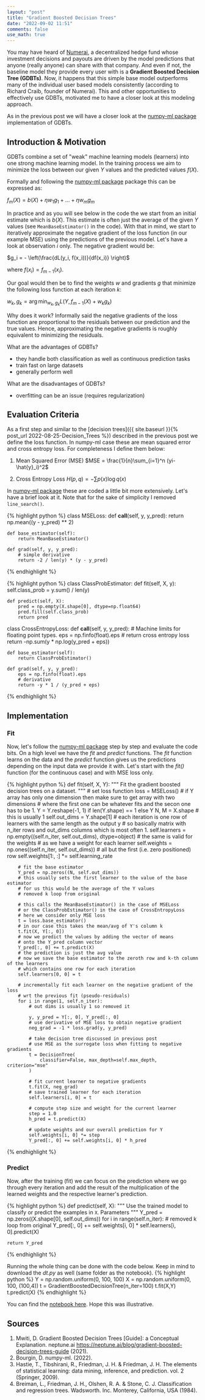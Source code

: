 ```yaml
---
layout: "post"
title: "Gradient Boosted Decision Trees"
date: "2022-09-02 11:51"
comments: false
use_math: true
---
```


You may have heard of [Numerai](https://numer.ai/), a decentralized hedge fund whose investment decisions and payouts are driven by the model predictions that anyone (really anyone) can share with that company. And even if not, the baseline model they provide every user with is a **Gradient Boosted Decision Tree (GDBTs)**. Now, it happens that this simple base model outperforms many of the individual user based models consistently (according to Richard Craib, founder of Numerai).
This and other opportunities to effectively use GDBTs, motivated me to have a closer look at this modeling approach. 

As in the previous post we will have a closer look at the [numpy-ml package](https://numpy-ml.readthedocs.io/en/latest/) implementation of GDBTs. 

## Introduction & Motivation

GDBTs combine a set of "weak" machine learning models (learners) into one strong machine learning model. In the training process we aim to minimize the loss between our given $Y$ values and the predicted values $f(X)$. 

Formally and following the [numpy-ml package](https://numpy-ml.readthedocs.io/en/latest/) package this can be expressed as:

$f_m(X) = b(X) + \eta w_1 g_1 + \ldots + \eta w_m g_m$

In practice and as you will see below in the code the we start from an initial estimate which is $b(X)$. This estimate is often just the average of the given $Y$ values (see `MeanBaseEstimator()` in the code). With that in mind, we start to iteratively approximate the negative gradient of the loss function (in our example MSE) using the predictions of the previous model. 
Let's have a look at observation $i$ only. The negative gradient would be:

$g_i = - \left(\frac{dL(y_i, f(x_i))}{df(x_i)} \right)$

where $f(x_i)=f_{m-1}(x_i)$.

Our goal would then be to find the weights $w$ and gradients $g$ that minimize the following loss function at each iteration $k$:

$w_k, g_k = \arg \min_{w_k, g_k} L(Y, f_{m-1}(X) + w_k g_k)$


Why does it work? Informally said the negative gradients of the loss function are proportional to the residuals between our prediction and the true values. Hence, approximating the negative gradients is roughly equivalent to minimizing the residuals. 

What are the advantages of GDBTs?

- they handle both classification as well as continuous prediction tasks
- train fast on large datasets
- generally perform well

What are the disadvantages of GDBTs?

- overfitting can be an issue (requires regularization)

## Evaluation Criteria

As a first step and similar to the [decision trees]({{ site.baseurl }}{% post_url 2022-08-25-Decision_Trees %}) described in the previous post we define the loss function. In numpy-ml case these are mean squared error and cross entropy loss. For completeness I define them below:

1. Mean Squared Error (MSE)
$MSE = \frac{1}{n}\sum_{i=1}^n (yi-\hat{y}_i)^2$

2. Cross Entropy Loss 
$H(p,q) = -\sum p(x) \log q(x)$


In [numpy-ml package](https://numpy-ml.readthedocs.io/en/latest/) these are coded a little bit more extensively. Let's have a brief look at it. Note that for the sake of simplicity I removed `line_search()`.

{% highlight python %}
class MSELoss:
    def __call__(self, y, y_pred):
        return np.mean((y - y_pred) ** 2)

    def base_estimator(self):
        return MeanBaseEstimator()

    def grad(self, y, y_pred):
        # simple derivative
        return -2 / len(y) * (y - y_pred)
{% endhighlight %}


{% highlight python %}
class ClassProbEstimator:
    def fit(self, X, y):
        self.class_prob = y.sum() / len(y)

    def predict(self, X):
        pred = np.empty(X.shape[0], dtype=np.float64)
        pred.fill(self.class_prob)
        return pred

class CrossEntropyLoss:
    def __call__(self, y, y_pred):
        # Machine limits for floating point types.
        eps = np.finfo(float).eps
        # return cross entropy loss
        return -np.sum(y * np.log(y_pred + eps))

    def base_estimator(self):
        return ClassProbEstimator()

    def grad(self, y, y_pred):
        eps = np.finfo(float).eps
        # derivative
        return -y * 1 / (y_pred + eps)
{% endhighlight %}

## Implementation

### Fit

Now, let's follow the [numpy-ml package](https://numpy-ml.readthedocs.io/en/latest/) step by step and evaluate the code bits. On a high level we have the *fit* and *predict* functions. The *fit* function learns on the data and the *predict* function gives us the predictions depending on the input data we provide it with. Let's start with the *fit()* function (for the continuous case) and with MSE loss only.

{% highlight python %}
def fit(self, X, Y):
        """
        Fit the gradient boosted decision trees on a dataset.
        """
        # set loss function
        loss = MSELoss()
        # if Y array has only one dimension then make sure to get array with two dimensions
        # where the first one can be whatever fits and the secon one has to be 1.
        Y = Y.reshape(-1, 1) if len(Y.shape) == 1 else Y
        N, M = X.shape
        # this is usually 1
        self.out_dims = Y.shape[1]
        # each iteration is one row of learners with the same length as the output y
        # so basically matrix with n_iter rows and out_dims columns which is most often 1.
        self.learners = np.empty((self.n_iter, self.out_dims), dtype=object)
        # the same is valid for the weights
        # as we have a weight for each learner
        self.weights = np.ones((self.n_iter, self.out_dims))
        # all but the first (i.e. zero positioned) row
        self.weights[1:, :] *= self.learning_rate

        # fit the base estimator
        Y_pred = np.zeros((N, self.out_dims))
        # this usually sets the first learner to the value of the base estimator
        # for us this would be the average of the Y values
        # removed k loop from original
        
        # this calls the MeanBaseEstimator() in the case of MSELoss
        # or the ClassProbEstimator() in the case of CrossEntropyLoss
        # here we consider only MSE loss
        t = loss.base_estimator()
        # in our case this takes the mean/avg of Y's column k
        t.fit(X, Y[:, 0])
        # now we predict the values by adding the vector of means
        # onto the Y_pred column vector
        Y_pred[:, 0] += t.predict(X)
        # the prediction is just the avg value
        # now we save the base estimator to the zeroth row and k-th column of the learners
        # which contains one row for each iteration
        self.learners[0, 0] = t

        # incrementally fit each learner on the negative gradient of the loss
        # wrt the previous fit (pseudo-residuals)
        for i in range(1, self.n_iter):
            # out dims is usually 1 so removed it 

            y, y_pred = Y[:, 0], Y_pred[:, 0]
            # use derivative of MSE loss to obtain negative gradient
            neg_grad = -1 * loss.grad(y, y_pred)
            
            # take decision tree discussed in previous post
            # use MSE as the surrogate loss when fitting to negative gradients
            t = DecisionTree(
                classifier=False, max_depth=self.max_depth, criterion="mse"
            )

            # fit current learner to negative gradients
            t.fit(X, neg_grad)
            # save trained learner for each iteration
            self.learners[i, 0] = t

            # compute step size and weight for the current learner
            step = 1.0
            h_pred = t.predict(X)

            # update weights and our overall prediction for Y
            self.weights[i, 0] *= step
            Y_pred[:, 0] += self.weights[i, 0] * h_pred
{% endhighlight %}




### Predict

Now, after the training (fit) we can focus on the prediction where we go through every iteration and add the result of the multiplication of the learned weights and the respective learner's prediction. 


{% highlight python %}
def predict(self, X):
    """
    Use the trained model to classify or predict the examples in `X`.
    Parameters 
    """
    Y_pred = np.zeros((X.shape[0], self.out_dims))
    for i in range(self.n_iter):
        # removed k loop from original
        Y_pred[:, 0] += self.weights[i, 0] * self.learners[i, 0].predict(X)

    return Y_pred
{% endhighlight %}

Running the whole thing can be done with the code below. Keep in mind to download the *dt.py* as well (same folder as the notebook).
{% highlight python %}
Y = np.random.uniform(0, 100, 100)
X = np.random.uniform(0, 100, (100,4))
t = GradientBoostedDecisionTree(n_iter=100)
t.fit(X,Y)
t.predict(X)
{% endhighlight %}

You can find the [notebook here](https://github.com/jatlantic/jatlantic.github.io/blob/main/notebooks/Gradient_Boosted_Decision_Trees_02.09.22.ipynb).
Hope this was illustrative. 

## Sources

1. Mwiti, D. Gradient Boosted Decision Trees [Guide]: a Conceptual Explanation. neptune.ai https://neptune.ai/blog/gradient-boosted-decision-trees-guide (2021).
2. Bourgin, D. numpy-ml. (2022).
3. Hastie, T., Tibshirani, R., Friedman, J. H. & Friedman, J. H. The elements of statistical learning: data mining, inference, and prediction. vol. 2 (Springer, 2009).
4. Breiman, L., Friedman, J. H., Olshen, R. A. & Stone, C. J. Classification and regression trees. Wadsworth. Inc. Monterey, California, USA (1984).
